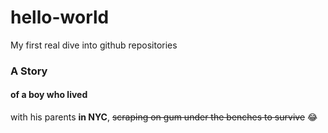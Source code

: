# hello-world
My first real dive into github repositories

### A Story 
#### of a boy who lived
with his parents **in NYC**, ~~scraping on gum under the benches to survive~~ :joy:
